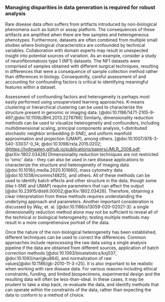 ### Managing disparities in data generation is required for robust analysis

<!-- TODO: Refs! -->
Rare disease data often suffers from artifacts introduced by non-biological phenomena such as batch or assay platform.
The consequences of these artifacts are amplified when there are few samples and heterogeneous phenotypes.
Furthermore, datasets are often combined from multiple small studies where biological characteristics are confounded by technical variables.
Collaboration with domain experts may result in unexpected insight into potential sources of variation.
As an example, consider a study of neurofibromatosis type 1 (NF1) datasets. <!-- TODO: REF -->
The NF1 datasets were comprised of samples obtained with different surgical techniques, resulting in differences that were a consequence of sample collection method rather than differences in biology. <!-- TODO: not sure how this works here - can we add a take-home point? -->
Consequently, careful assessment of and accounting for confounding factors is critical to identifying meaningful features within a dataset.

Assessment of confounding factors and heterogeneity is perhaps most easily performed using unsupervised learning approaches.
K-means clustering or hierarchical clustering can be used to characterize the structure present in genomic or imaging data. [@doi:10.1186/1471-2105-9-497;@doi:10.1109/JBHI.2013.2276766]
Similarly, dimensionality reduction methods can be used to visualize heterogeneity and confounders, including multidimensional scaling, principal components analysis, t-distributed stochastic neighbor embedding (t-SNE), and uniform manifold approximation and projection (UMAP), among others. [@doi:10.1007/978-3-540-33037-0_14; @doi:10.1098/rsta.2015.0202; @https://lvdmaaten.github.io/publications/papers/JMLR_2008.pdf; @arXiv:1802.03426]
Dimensionality reduction techniques are not restricted to 'omic' data - they can also be used in rare disease applications to characterize the structure and heterogeneity of imaging data [@doi:10.1016/j.media.2020.101660], mass cytometry data [@doi:10.1038/ncomms14825], and others.
All of these methods can be used to identify batch effects and other structure in the data, though some (like t-SNE and UMAP) require parameters that can affect the output [@doi:10.23915/distill.00002;@arXiv:1802.03426].
Therefore, obtaining a clear interpretation from these methods requires understanding the underlying approach and parameters.
Another important consideration is discussed by Way, et. al. [@doi:10.1186/s13059-020-02021-3]: a single dimensionality reduction method alone may not be sufficient to reveal all of the technical or biological heterogeneity; testing multiple methods may result in a more comprehensive portrait of the data.

Once the nature of the non-biological heterogeneity has been established, different techniques can be used to correct the differences.
Common approaches include reprocessing the raw data using a single analysis pipeline if the data are obtained from different sources, application of batch correction methods [@doi:10.1093/biostatistics/kxj037; @doi:10.1093/nar/gku864], and normalization of raw values[@doi:10.1186/gb-2010-11-3-r25].
It is also important to be realistic when working with rare disease data.
For various reasons including ethical constraints, funding, and limited biospecimens, experimental design and the resulting data will often be less-than-ideal.
In these cases, it may be prudent to take a step back, re-evaluate the data, and identify methods that can operate within the constraints of the data, rather than expecting the data to conform to a method of choice.
